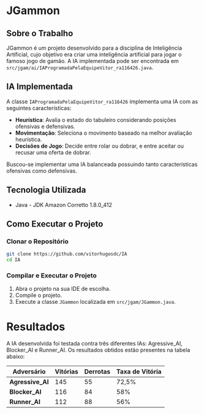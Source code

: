 # JGammon 

## Sobre o Trabalho

JGammon é um projeto desenvolvido para a disciplina de Inteligência Artificial, cujo objetivo era criar uma inteligência artificial para jogar o famoso jogo de gamão. A IA implementada pode ser encontrada em `src/jgam/ai/IAProgramadaPelaEquipeVitor_ra116426.java`.

## IA Implementada

A classe `IAProgramadaPelaEquipeVitor_ra116426` implementa uma IA com as seguintes características:
- **Heurística**: Avalia o estado do tabuleiro considerando posições ofensivas e defensivas.
- **Movimentação**: Seleciona o movimento baseado na melhor avaliação heurística.
- **Decisões de Jogo**: Decide entre rolar ou dobrar, e entre aceitar ou recusar uma oferta de dobrar.

Buscou-se implementar uma IA balanceada possuindo tanto características ofensivas como defensivas.

## Tecnologia Utilizada

- Java - JDK Amazon Corretto 1.8.0_412

## Como Executar o Projeto

### Clonar o Repositório

```bash
git clone https://github.com/vitorhugosdc/IA
cd IA
```
### Compilar e Executar o Projeto

1. Abra o projeto na sua IDE de escolha.
2. Compile o projeto.
3. Execute a classe `JGammon` localizada em `src/jgam/JGammon.java`.

# Resultados

A IA desenvolvida foi testada contra três diferentes IAs: Agressive_AI, Blocker_AI e Runner_AI. Os resultados obtidos estão presentes na tabela abaixo:

| Adversário       | Vitórias | Derrotas | Taxa de Vitória |
|------------------|----------|----------|-----------------|
| **Agressive_AI** | 145      | 55       | 72,5%           |
| **Blocker_AI**   | 116      | 84       | 58%             |
| **Runner_AI**    | 112      | 88       | 56%             |
